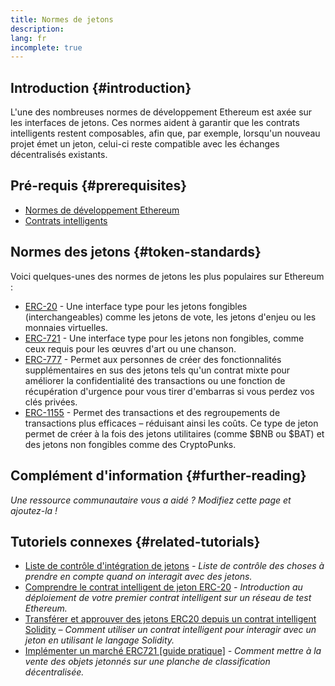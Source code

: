 ```yaml
---
title: Normes de jetons
description:
lang: fr
incomplete: true
---
```


## Introduction {#introduction}

L'une des nombreuses normes de développement Ethereum est axée sur les interfaces de jetons. Ces normes aident à garantir que les contrats intelligents restent composables, afin que, par exemple, lorsqu'un nouveau projet émet un jeton, celui-ci reste compatible avec les échanges décentralisés existants.

## Pré-requis {#prerequisites}

- [Normes de développement Ethereum](/developers/docs/standards/)
- [Contrats intelligents](/developers/docs/smart-contracts/)

## Normes des jetons {#token-standards}

Voici quelques-unes des normes de jetons les plus populaires sur Ethereum :

- [ERC-20](/developers/docs/standards/tokens/erc-20/) - Une interface type pour les jetons fongibles (interchangeables) comme les jetons de vote, les jetons d'enjeu ou les monnaies virtuelles.
- [ERC-721](/developers/docs/standards/tokens/erc-721/) - Une interface type pour les jetons non fongibles, comme ceux requis pour les œuvres d'art ou une chanson.
- [ERC-777](/developers/docs/standards/tokens/erc-777/) - Permet aux personnes de créer des fonctionnalités supplémentaires en sus des jetons tels qu'un contrat mixte pour améliorer la confidentialité des transactions ou une fonction de récupération d'urgence pour vous tirer d'embarras si vous perdez vos clés privées.
- [ERC-1155](/developers/docs/standards/tokens/erc-1155/) - Permet des transactions et des regroupements de transactions plus efficaces – réduisant ainsi les coûts. Ce type de jeton permet de créer à la fois des jetons utilitaires (comme $BNB ou $BAT) et des jetons non fongibles comme des CryptoPunks.

## Complément d'information {#further-reading}

_Une ressource communautaire vous a aidé ? Modifiez cette page et ajoutez-la !_

## Tutoriels connexes {#related-tutorials}

- [Liste de contrôle d'intégration de jetons](/developers/tutorials/token-integration-checklist/) _- Liste de contrôle des choses à prendre en compte quand on interagit avec des jetons._
- [Comprendre le contrat intelligent de jeton ERC-20](/developers/tutorials/understand-the-erc-20-token-smart-contract/) _- Introduction au déploiement de votre premier contrat intelligent sur un réseau de test Ethereum._
- [Transférer et approuver des jetons ERC20 depuis un contrat intelligent Solidity](/developers/tutorials/transfers-and-approval-of-erc-20-tokens-from-a-solidity-smart-contract/) _– Comment utiliser un contrat intelligent pour interagir avec un jeton en utilisant le langage Solidity._
- [Implémenter un marché ERC721 [guide pratique]](/developers/tutorials/how-to-implement-an-erc721-market/) _- Comment mettre à la vente des objets jetonnés sur une planche de classification décentralisée._
